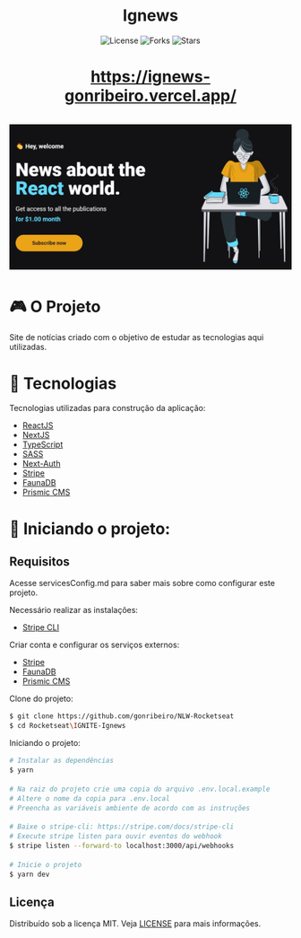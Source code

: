 <h1 align="center">
    Ignews
</h1>

<p align="center">
  <img  src="https://img.shields.io/static/v1?label=license&message=MIT&color=5965E0&labelColor=121214" alt="License">

  <img src="https://img.shields.io/github/forks/gonribeiro/NLW-Rocketseat?label=forks&message=MIT&color=5965E0&labelColor=121214" alt="Forks">

  <img src="https://img.shields.io/github/stars/gonribeiro/NLW-Rocketseat?label=stars&message=MIT&color=5965E0&labelColor=121214" alt="Stars">
</p>

<h1 align="center">
  <a href="https://ignews-gonribeiro.vercel.app/">https://ignews-gonribeiro.vercel.app/</a>
  <br /><br />
  <img alt="Letmeask" title="Letmeask" src=".github/logo.jpg" />
</h1>

# 🎮 O Projeto
Site de notícias criado com o objetivo de estudar as tecnologias aqui utilizadas.

# 🧪 Tecnologias

Tecnologias utilizadas para construção da aplicação:

- [ReactJS](https://reactjs.org/)
- [NextJS](https://nextjs.org/)
- [TypeScript](https://www.typescriptlang.org/)
- [SASS](https://sass-lang.com/)
- [Next-Auth](https://next-auth.js.org/)
- [Stripe](https://stripe.com/)
- [FaunaDB](https://fauna.com/)
- [Prismic CMS](https://prismic.io/)

# 🚀 Iniciando o projeto:

## Requisitos

Acesse servicesConfig.md para saber mais sobre como configurar este projeto.

Necessário realizar as instalações:

- [Stripe CLI](https://stripe.com/docs/stripe-cli)

Criar conta e configurar os serviços externos:

- [Stripe](https://stripe.com/)
- [FaunaDB](https://fauna.com/)
- [Prismic CMS](https://prismic.io/)

Clone do projeto:

```bash
$ git clone https://github.com/gonribeiro/NLW-Rocketseat
$ cd Rocketseat\IGNITE-Ignews
```

Iniciando o projeto:

```bash
# Instalar as dependências
$ yarn

# Na raiz do projeto crie uma copia do arquivo .env.local.example
# Altere o nome da copia para .env.local
# Preencha as variáveis ambiente de acordo com as instruções

# Baixe o stripe-cli: https://stripe.com/docs/stripe-cli
# Execute stripe listen para ouvir eventos do webhook
$ stripe listen --forward-to localhost:3000/api/webhooks

# Inicie o projeto
$ yarn dev

```

## Licença

Distribuído sob a licença MIT. Veja [LICENSE](LICENSE) para mais informações.